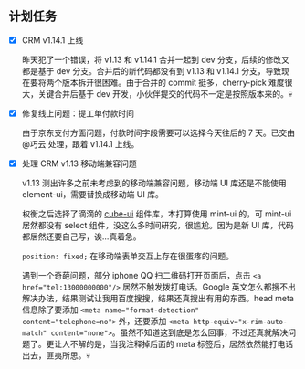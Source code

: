 ## 计划任务

- [x] CRM v1.14.1 上线

  昨天犯了一个错误，将 v1.13 和 v1.14.1 合并一起到 dev 分支，后续的修改又都是基于 dev 分支。合并后的新代码都没有到 v1.13 和 v1.14.1 分支，导致现在要将两个版本拆开很困难。由于合并的 commit 挺多，cherry-pick 难度很大，关键合并后基于 dev 开发，小伙伴提交的代码不一定是按照版本来的。💀

- [x] 修复线上问题：提工单付款时间

  由于京东支付方面问题，付款时间字段需要可以选择今天往后的 7 天。已交由 @巧云 处理，跟着 v1.14.1 上线。

- [x] 处理 CRM v1.13 移动端兼容问题

  v1.13 测出许多之前未考虑到的移动端兼容问题，移动端 UI 库还是不能使用 element-ui，需要替换成移动端 UI 库。

  权衡之后选择了滴滴的 [cube-ui](https://didi.github.io/cube-ui/#/zh-CN) 组件库，本打算使用 mint-ui 的，可 mint-ui 居然都没有 select 组件，没这么多时间研究，很尴尬。因为是新 UI 库，代码都居然还要自己写，诶...真着急。

  `position: fixed;` 在移动端表单交互上存在很蛋疼的问题。

  遇到一个奇葩问题，部分 iphone QQ 扫二维码打开页面后，点击 `<a href="tel:13000000000"/>` 居然不触发拨打电话。Google 英文怎么都搜不出解决办法，结果测试让我用百度搜搜，结果还真搜出有用的东西。head meta 信息除了要添加 `<meta name="format-detection" content="telephone=no">` 外，还要添加 `<meta http-equiv="x-rim-auto-match" content="none">`。虽然不知道这到底是怎么回事，不过还真就解决问题了。更让人不解的是，当我注释掉后面的 meta 标签后，居然依然能打电话出去，匪夷所思。💀
